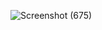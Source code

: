 
![Screenshot (675)](https://github.com/Himakiran77/London_Bike_Rides_Dashboard/assets/88185965/f426a74b-a837-49a7-88a6-be48d019bc7b)
